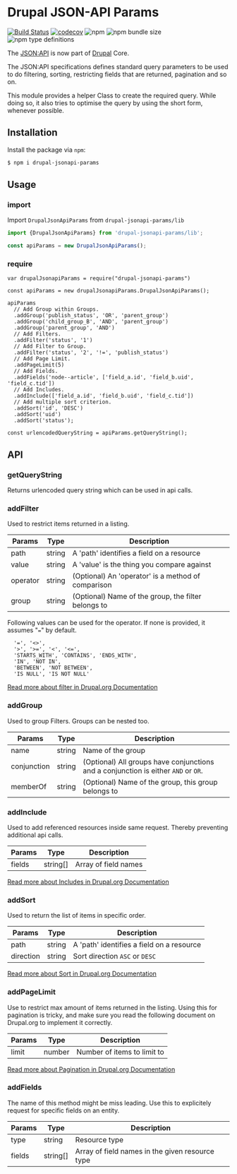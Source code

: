 # Drupal JSON-API Params

[![Build Status](https://travis-ci.org/d34dman/drupal-jsonapi-params.svg?branch=master)](https://travis-ci.org/d34dman/drupal-jsonapi-params)
[![codecov](https://codecov.io/gh/d34dman/drupal-jsonapi-params/branch/master/graph/badge.svg)](https://codecov.io/gh/d34dman/drupal-jsonapi-params)
![npm](https://img.shields.io/npm/v/drupal-jsonapi-params)
![npm bundle size](https://img.shields.io/bundlephobia/minzip/drupal-jsonapi-params)
![npm type definitions](https://img.shields.io/npm/types/drupal-jsonapi-params)

The [JSON:API](https://jsonapi.org/) is now part of [Drupal](https://www.drupal.org/) Core.

The JSON:API specifications defines standard query parameters to be used to do filtering, sorting, restricting fields that are returned, pagination and so on.

This module provides a helper Class to create the required query. While doing so, it also tries to optimise the query by using the short form, whenever possible.

## Installation

Install the package via `npm`:

```sh
$ npm i drupal-jsonapi-params
```

## Usage

### import

Import `DrupalJsonApiParams` from `drupal-jsonapi-params/lib`
```js
import {DrupalJsonApiParams} from 'drupal-jsonapi-params/lib';

const apiParams = new DrupalJsonApiParams();
```

### require

```
var drupalJsonapiParams = require("drupal-jsonapi-params")

const apiParams = new drupalJsonapiParams.DrupalJsonApiParams();
```

```
apiParams
  // Add Group within Groups.
  .addGroup('publish_status', 'OR', 'parent_group')
  .addGroup('child_group_B', 'AND', 'parent_group')
  .addGroup('parent_group', 'AND')
  // Add Filters.
  .addFilter('status', '1')
  // Add Filter to Group.
  .addFilter('status', '2', '!=', 'publish_status')
  // Add Page Limit.
  .addPageLimit(5)
  // Add Fields.
  .addFields('node--article', ['field_a.id', 'field_b.uid', 'field_c.tid'])
  // Add Includes.
  .addInclude(['field_a.id', 'field_b.uid', 'field_c.tid'])
  // Add multiple sort criterion.
  .addSort('id', 'DESC')
  .addSort('uid')
  .addSort('status');

const urlencodedQueryString = apiParams.getQueryString();

```

## API

### getQueryString

Returns urlencoded query string which can be used in api calls.

### addFilter

Used to restrict items returned in a listing.

| Params | Type | Description |
| ---   | ---  | ---         |
| path     | string | A 'path' identifies a field on a resource
| value    | string | A 'value' is the thing you compare against
| operator | string | (Optional) An 'operator' is a method of comparison 
| group    | string | (Optional) Name of the group, the filter belongs to


Following values can be used for the operator. If none is provided, it assumes "`=`" by default.

```
  '=', '<>',
  '>', '>=', '<', '<=',
  'STARTS_WITH', 'CONTAINS', 'ENDS_WITH',
  'IN', 'NOT IN',
  'BETWEEN', 'NOT BETWEEN',
  'IS NULL', 'IS NOT NULL'
```

[Read more about filter in Drupal.org Documentation](https://www.drupal.org/docs/8/core/modules/jsonapi-module/filtering)

### addGroup

Used to group Filters. Groups can be nested too.

|Params | Type | Description |
| ---   | ---  | ---         |
| name        | string | Name of the group
| conjunction | string | (Optional) All groups have conjunctions and a conjunction is either `AND` or `OR`.
| memberOf    | string | (Optional) Name of the group, this group belongs to

### addInclude

Used to add referenced resources inside same request. Thereby preventing additional api calls.

|Params | Type | Description |
| ---   | ---  | ---         |
| fields | string[] | Array of field names

[Read more about Includes in Drupal.org Documentation](https://www.drupal.org/docs/8/modules/jsonapi/includes)

### addSort

Used to return the list of items in specific order.

|Params | Type | Description |
| ---   | ---  | ---         |
| path      | string | A 'path' identifies a field on a resource
| direction | string | Sort direction `ASC` or `DESC`

[Read more about Sort in Drupal.org Documentation](https://www.drupal.org/docs/8/modules/jsonapi/sorting)

### addPageLimit

Use to restrict max amount of items returned in the listing. Using this for pagination is tricky, and make sure you read the following document on Drupal.org to implement it correctly.

|Params | Type | Description |
| ---   | ---  | ---         |
| limit | number | Number of items to limit to |

[Read more about Pagination in Drupal.org Documentation](https://www.drupal.org/docs/8/core/modules/jsonapi-module/pagination)

### addFields

The name of this method might be miss leading. Use this to explicitely request for specific fields on an entity.

|Params | Type | Description |
| ---   | ---  | ---         |
| type   | string   | Resource type
| fields | string[] | Array of field names in the given resource type
